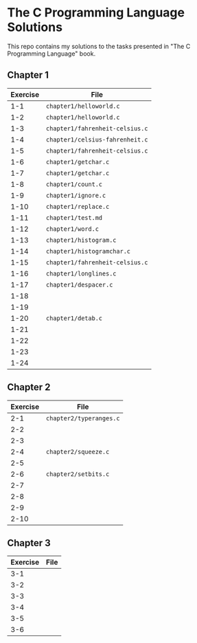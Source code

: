 # The C Programming Language Solutions

This repo contains my solutions to the tasks presented in "The C Programming Language" book.

## Chapter 1

| Exercise | File                            |
|----------|---------------------------------|
| 1-1      | `chapter1/helloworld.c`         |
| 1-2      | `chapter1/helloworld.c`         |
| 1-3      | `chapter1/fahrenheit-celsius.c` |
| 1-4      | `chapter1/celsius-fahrenheit.c` |
| 1-5      | `chapter1/fahrenheit-celsius.c` |
| 1-6      | `chapter1/getchar.c`            |
| 1-7      | `chapter1/getchar.c`            |
| 1-8      | `chapter1/count.c`              |
| 1-9      | `chapter1/ignore.c`             |
| 1-10     | `chapter1/replace.c`            |
| 1-11     | `chapter1/test.md`              |
| 1-12     | `chapter1/word.c`               |
| 1-13     | `chapter1/histogram.c`          |
| 1-14     | `chapter1/histogramchar.c`      |
| 1-15     | `chapter1/fahrenheit-celsius.c` |
| 1-16     | `chapter1/longlines.c`          |
| 1-17     | `chapter1/despacer.c`           |
| 1-18     |                                 |
| 1-19     |                                 |
| 1-20     | `chapter1/detab.c`              |
| 1-21     |                                 |
| 1-22     |                                 |
| 1-23     |                                 |
| 1-24     |                                 |

## Chapter 2

| Exercise | File                    |
|----------|-------------------------|
| 2-1      | `chapter2/typeranges.c` |
| 2-2      |                         |
| 2-3      |                         |
| 2-4      | `chapter2/squeeze.c`    |
| 2-5      |                         |
| 2-6      | `chapter2/setbits.c`    |
| 2-7      |                         |
| 2-8      |                         |
| 2-9      |                         |
| 2-10     |                         |

## Chapter 3

| Exercise | File |
|----------|------|
| 3-1      |      |
| 3-2      |      |
| 3-3      |      |
| 3-4      |      |
| 3-5      |      |
| 3-6      |      |

